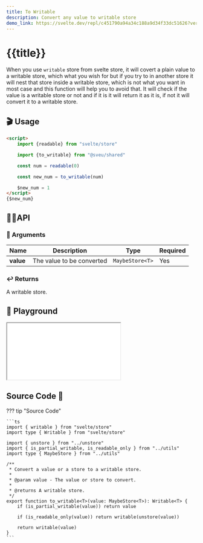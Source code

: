 ```yaml
---
title: To Writable
description: Convert any value to writable store
demo_link: https://svelte.dev/repl/c451790a94a34c188a9d34f33dc51626?version=3.55.1
---
```


# {{title}}

When you use `writable` store from svelte store, it will covert a plain value to a writable store, which what you wish for but if you try to in another store it will nest that store inside a writable store, which is not what you want in most case and this function will help you to avoid that. It will check if the value is a writable store or not and if it is it will return it as it is, if not it will convert it to a writable store.

## 🎬 Usage

```html
<script>
    import {readable} from "svelte/store"

    import {to_writable} from "@sveu/shared"

    const num = readable(0)

    const new_num = to_writable(num)

    $new_num = 1
</script>
{$new_num}
```

## 👩‍💻API

### 👻 Arguments

| Name                | Description                          | Type                          | Required |
| ------------------- | ------------------------------------ | ----------------------------- | -------- |
| **value**           | The value to be converted            | `MaybeStore<T>`               | Yes      |

### ↩️ Returns

A writable store.

## 🧪 Playground

<iframe class="h-120 w-full" src="{{demo_link}}"></iframe>

## Source Code 👀

??? tip "Source Code"

    ```ts
    import { writable } from "svelte/store"
    import type { Writable } from "svelte/store"

    import { unstore } from "../unstore"
    import { is_partial_writable, is_readable_only } from "../utils"
    import type { MaybeStore } from "../utils"

    /**
     * Convert a value or a store to a writable store.
     *
     * @param value - The value or store to convert.
     *
     * @returns A writable store.
     */
    export function to_writable<T>(value: MaybeStore<T>): Writable<T> {
        if (is_partial_writable(value)) return value

        if (is_readable_only(value)) return writable(unstore(value))

        return writable(value)
    }
    ```

